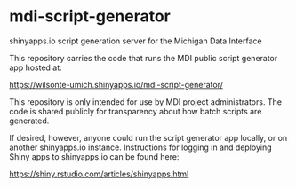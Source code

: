 # mdi-script-generator
shinyapps.io script generation server for the Michigan Data Interface

This repository carries the code that runs the MDI public script generator
app hosted at:

<https://wilsonte-umich.shinyapps.io/mdi-script-generator/>

This repository is only intended for use by MDI project administrators.
The code is shared publicly for transparency about how batch scripts
are generated.

If desired, however, anyone could run the script generator app
locally, or on another shinyapps.io instance. Instructions for 
logging in and deploying Shiny apps to shinyapps.io can be found here:

<https://shiny.rstudio.com/articles/shinyapps.html>

